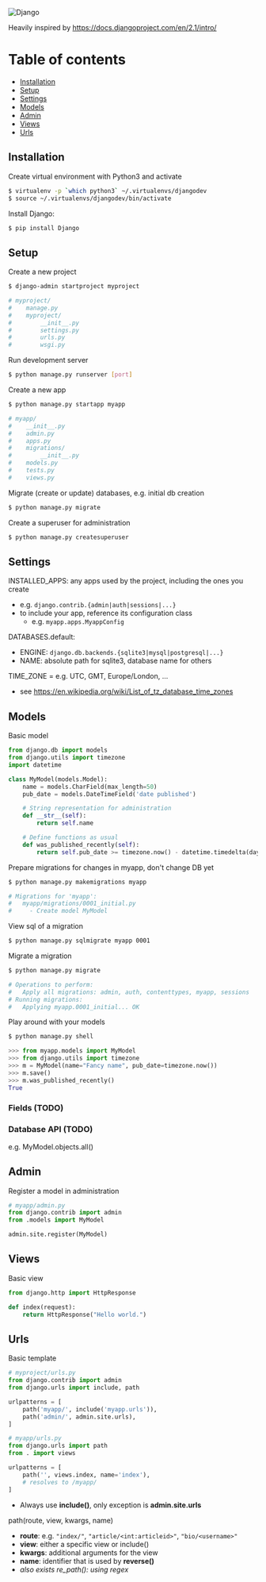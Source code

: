 ![Django](https://www.djangoproject.com/s/img/logos/django-logo-positive.svg)

Heavily inspired by https://docs.djangoproject.com/en/2.1/intro/

# Table of contents
- [Installation](#installation)
- [Setup](#setup)
- [Settings](#settings)
- [Models](#models)
- [Admin](#admin)
- [Views](#views)
- [Urls](#urls)

## Installation
Create virtual environment with Python3 and activate
```bash
$ virtualenv -p `which python3` ~/.virtualenvs/djangodev
$ source ~/.virtualenvs/djangodev/bin/activate
```

Install Django: 
```bash
$ pip install Django
```

## Setup
Create a new project
```bash
$ django-admin startproject myproject

# myproject/
#    manage.py
#    myproject/
#        __init__.py
#        settings.py
#        urls.py
#        wsgi.py
```

Run development server
```bash
$ python manage.py runserver [port]
```

Create a new app
```bash
$ python manage.py startapp myapp

# myapp/
#    __init__.py
#    admin.py
#    apps.py
#    migrations/
#        __init__.py
#    models.py
#    tests.py
#    views.py
```

Migrate (create or update) databases, e.g. initial db creation
```bash
$ python manage.py migrate
```

Create a superuser for administration
```bash
$ python manage.py createsuperuser
```

## Settings
INSTALLED_APPS: any apps used by the project, including the ones you create
- e.g. `django.contrib.{admin|auth|sessions|...}`
- to include your app, reference its configuration class
    - e.g. `myapp.apps.MyappConfig`

DATABASES.default:
- ENGINE: `django.db.backends.{sqlite3|mysql|postgresql|...}`
- NAME: absolute path for sqlite3, database name for others

TIME_ZONE = e.g. UTC, GMT, Europe/London, ...
- see https://en.wikipedia.org/wiki/List_of_tz_database_time_zones

## Models
Basic model
```python
from django.db import models
from django.utils import timezone
import datetime

class MyModel(models.Model):
    name = models.CharField(max_length=50)
    pub_date = models.DateTimeField('date published')

    # String representation for administration
    def __str__(self):
        return self.name

    # Define functions as usual
    def was_published_recently(self):
        return self.pub_date >= timezone.now() - datetime.timedelta(days=1)
```

Prepare migrations for changes in myapp, don't change DB yet
```bash
$ python manage.py makemigrations myapp

# Migrations for 'myapp':
#   myapp/migrations/0001_initial.py
#     - Create model MyModel
```

View sql of a migration
```bash
$ python manage.py sqlmigrate myapp 0001
```

Migrate a migration
```bash
$ python manage.py migrate

# Operations to perform:
#   Apply all migrations: admin, auth, contenttypes, myapp, sessions
# Running migrations:
#   Applying myapp.0001_initial... OK
```

Play around with your models
```bash
$ python manage.py shell
```
```python
>>> from myapp.models import MyModel
>>> from django.utils import timezone
>>> m = MyModel(name="Fancy name", pub_date=timezone.now())
>>> m.save()
>>> m.was_published_recently()
True
```

### Fields (TODO)

### Database API (TODO)
e.g. MyModel.objects.all()

## Admin
Register a model in administration
```python
# myapp/admin.py
from django.contrib import admin
from .models import MyModel

admin.site.register(MyModel)
```

## Views
Basic view
```python
from django.http import HttpResponse

def index(request):
    return HttpResponse("Hello world.")
```

## Urls
Basic template
```python
# myproject/urls.py
from django.contrib import admin
from django.urls import include, path

urlpatterns = [
    path('myapp/', include('myapp.urls')),
    path('admin/', admin.site.urls),
]

# myapp/urls.py
from django.urls import path
from . import views

urlpatterns = [
    path('', views.index, name='index'),
    # resolves to /myapp/
]
```
- Always use **include()**, only exception is **admin.site.urls**


path(route, view, kwargs, name)
- **route**: e.g. `"index/"`, `"article/<int:articleid>"`, `"bio/<username>"`
- **view**: either a specific view or include()
- **kwargs**: additional arguments for the view
- **name**: identifier that is used by **reverse()**
- *also exists re_path(): using regex*

